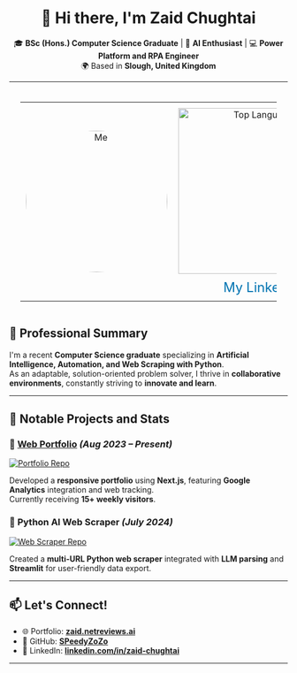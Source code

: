 <h1 align="center">👋 Hi there, I'm <strong>Zaid Chughtai</strong></h1>

<p align="center">
  🎓 <strong>BSc (Hons.) Computer Science Graduate</strong> | 🧠 <strong>AI Enthusiast</strong> | 💻 <strong>Power Platform and RPA Engineer</strong><br>
  🌍 Based in <strong>Slough, United Kingdom</strong> 
</p>

<hr>
<p align="center" width="100%">
<div style="display: flex; justify-content: center; align-items: center; margin: 20px;">
  <table style="border-collapse: collapse; width: auto; text-align: center;">
    <tr>
      <td style="padding: 10px;">
        <img src="https://github.com/user-attachments/assets/a776a311-6895-40dc-add9-e2fc3b209686" 
             alt="Me" 
             style="width: 256px; height: 256px; border-radius: 50%;">
      </td>
      <td style="padding: 10px;">
        <div>
          <img src="https://github-readme-stats.vercel.app/api/top-langs/?username=SPeedyZoZo&layout=compact&theme=transparent" 
               alt="Top Languages" 
               style="width: 300px;">
        </div>
        <div style="margin-top: 10px;">
          <a href="https://linkedin.com/in/zaid-chughtai-628b52222" style="text-decoration: none; color: #0073b1; font-size: 24px;">My LinkedIn</a>
        </div>
      </td>
    </tr>
  </table>
</div>
</p>
<h2>🌟 Professional Summary</h2>

<p>
  I'm a recent <strong>Computer Science graduate</strong> specializing in <strong>Artificial Intelligence, Automation, and Web Scraping with Python</strong>.<br>
  As an adaptable, solution-oriented problem solver, I thrive in <strong>collaborative environments</strong>, constantly striving to <strong>innovate and learn</strong>.
</p>

<hr>

<h2>🔬 Notable Projects and Stats</h2>

<h3>🎨 <a href="https://zaid.netreviews.ai"><strong>Web Portfolio</strong></a> <em>(Aug 2023 – Present)</em></h3>
<a href="https://github.com/SPeedyZoZo/portfolio">
  <img src="https://github-readme-stats.vercel.app/api/pin/?username=SPeedyZoZo&repo=portfolio" alt="Portfolio Repo">
</a>
<p>
  Developed a <strong>responsive portfolio</strong> using <strong>Next.js</strong>, featuring <strong>Google Analytics</strong> integration and web tracking.<br>
  Currently receiving <strong>15+ weekly visitors</strong>.
</p>


<h3>🧠 <strong>Python AI Web Scraper</strong> <em>(July 2024)</em></h3>
<a href="https://github.com/SPeedyZoZo/web-scraper">
  <img src="https://github-readme-stats.vercel.app/api/pin/?username=SPeedyZoZo&repo=web-scraper" alt="Web Scraper Repo">
</a>
<p>
  Created a <strong>multi-URL Python web scraper</strong> integrated with <strong>LLM parsing</strong> and <strong>Streamlit</strong> for user-friendly data export.
</p>

<!-- <h3>🎯 <strong>VisualPromptBuilder</strong> <em>(April 2024)</em></h3>
<a href="https://github.com/SPeedyZoZo/VisualPromptBuilder-fyp">
  <img src="https://github-readme-stats.vercel.app/api/pin/?username=SPeedyZoZo&repo=VisualPromptBuilder-fyp" alt="VisualPromptBuilder Repo">
</a> 
<p>
  Designed and developed a <strong>user-centric web app</strong> aiding cognitively disabled individuals in communication using <strong>pictograms</strong>.<br>
  Programmed using <strong>React, TypeScript, and Next.js</strong>.<br>
  Supports sentence translation into 80+ languages using <strong>Google Translate</strong> and open-source translate APIs.<br>
  Includes <strong>Web Speech API</strong> for browser-based spoken audio playback.<br>
  Demonstrates application design patterns such as <strong>facade and adapter</strong>.
</p>
-->
<hr>

<h2>📫 Let's Connect!</h2>

<ul>
  <li>🌐 Portfolio: <a href="https://zaid.netreviews.ai"><strong>zaid.netreviews.ai</strong></a></li>
  <li>🐙 GitHub: <a href="https://github.com/SPeedyZoZo"><strong>SPeedyZoZo</strong></a></li>
  <li>💼 LinkedIn: <a href="https://linkedin.com/in/zaid-chughtai-628b52222"><strong>linkedin.com/in/zaid-chughtai</strong></a></li>
</ul>

<hr>
